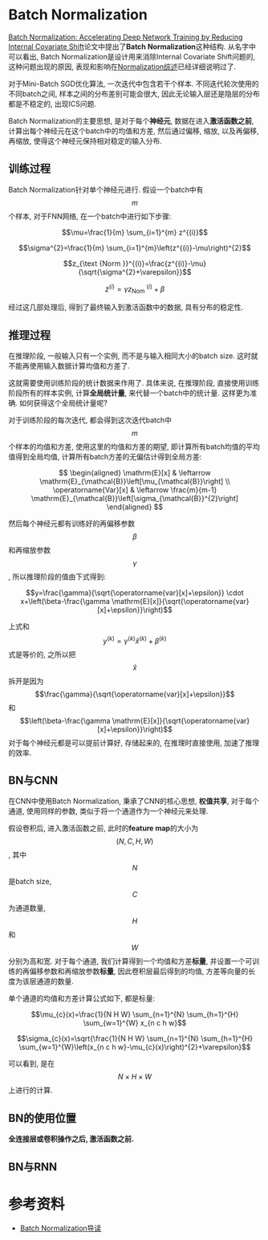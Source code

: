# Batch Normalization

[Batch Normalization: Accelerating Deep Network Training by Reducing Internal Covariate Shift](https://arxiv.org/abs/1502.03167)论文中提出了**Batch Normalization**这种结构. 从名字中可以看出, Batch Normalization是设计用来消除Internal Covariate Shift问题的, 这种问题出现的原因, 表现和影响在[Normalization综述](Normalization综述.md)已经详细说明过了.

对于Mini-Batch SGD优化算法, 一次迭代中包含若干个样本. 不同迭代轮次使用的不同batch之间, 样本之间的分布差别可能会很大, 因此无论输入层还是隐层的分布都是不稳定的, 出现ICS问题.

Batch Normalization的主要思想, 是对于每个**神经元**, 数据在进入**激活函数之前**, 计算出每个神经元在这个batch中的均值和方差, 然后通过偏移, 缩放, 以及再偏移, 再缩放, 使得这个神经元保持相对稳定的输入分布.

## 训练过程

Batch Normalization针对单个神经元进行. 假设一个batch中有$$m$$个样本, 对于FNN网络, 在一个batch中进行如下步骤:

$$\mu=\frac{1}{m} \sum_{i=1}^{m} z^{(i)}$$

$$\sigma^{2}=\frac{1}{m} \sum_{i=1}^{m}\left(z^{(i)}-\mu\right)^{2}$$

$$z_{\text {Norm }}^{(i)}=\frac{z^{(i)}-\mu}{\sqrt{\sigma^{2}+\varepsilon}}$$

$$\tilde{z}^{(i)}=\gamma z_{\text {Nom }}^{(i)}+\beta$$

经过这几部处理后, 得到了最终输入到激活函数中的数据, 具有分布的稳定性.

## 推理过程

在推理阶段, 一般输入只有一个实例, 而不是与输入相同大小的batch size. 这时就不能再使用输入数据计算均值和方差了.

这就需要使用训练阶段的统计数据来作用了. 具体来说, 在推理阶段, 直接使用训练阶段所有的样本实例, 计算**全局统计量**, 来代替一个batch中的统计量. 这样更为准确. 如何获得这个全局统计量呢?

对于训练阶段的每次迭代, 都会得到这次迭代batch中$$m$$个样本的均值和方差, 使用这里的均值和方差的期望, 即计算所有batch均值的平均值得到全局均值, 计算所有batch方差的无偏估计得到全局方差:

$$
\begin{aligned}
\mathrm{E}[x] & \leftarrow \mathrm{E}_{\mathcal{B}}\left[\mu_{\mathcal{B}}\right] \\
\operatorname{Var}[x] & \leftarrow \frac{m}{m-1} \mathrm{E}_{\mathcal{B}}\left[\sigma_{\mathcal{B}}^{2}\right]
\end{aligned}
$$

然后每个神经元都有训练好的再偏移参数$$\beta$$和再缩放参数$$\gamma$$, 所以推理阶段的值由下式得到:

$$y=\frac{\gamma}{\sqrt{\operatorname{var}[x]+\epsilon}} \cdot x+\left(\beta-\frac{\gamma \mathrm{E}[x]}{\sqrt{\operatorname{var}[x]+\epsilon}}\right)$$

上式和$$y^{(k)}=\gamma^{(k)} \widehat{x}^{(k)}+\beta^{(k)}$$式是等价的, 之所以把$$\widehat{x}$$拆开是因为$$\frac{\gamma}{\sqrt{\operatorname{var}[x]+\epsilon}}$$和$$\left(\beta-\frac{\gamma \mathrm{E}[x]}{\sqrt{\operatorname{var}[x]+\epsilon}}\right)$$对于每个神经元都是可以提前计算好, 存储起来的, 在推理时直接使用, 加速了推理的效率.

## BN与CNN

在CNN中使用Batch Normalization, 秉承了CNN的核心思想, **权值共享**, 对于每个通道, 使用同样的参数, 类似于将一个通道作为一个神经元来处理.

假设卷积后, 进入激活函数之前, 此时的**feature map**的大小为$$(N, C, H, W)$$, 其中$$N$$是batch size, $$C$$为通道数量, $$H$$和$$W$$分别为高和宽. 对于每个通道, 我们计算得到一个均值和方差**标量**, 并设置一个可训练的再偏移参数和再缩放参数**标量**, 因此卷积层最后得到的均值, 方差等向量的长度为该层通道的数量.

单个通道的均值和方差计算公式如下, 都是标量:

$$\mu_{c}(x)=\frac{1}{N H W} \sum_{n=1}^{N} \sum_{h=1}^{H} \sum_{w=1}^{W} x_{n c h w}$$

$$\sigma_{c}(x)=\sqrt{\frac{1}{N H W} \sum_{n=1}^{N} \sum_{h=1}^{H} \sum_{w=1}^{W}\left(x_{n c h w}-\mu_{c}(x)\right)^{2}+\varepsilon}$$

可以看到, 是在$$N \times H \times W$$上进行的计算.

## BN的使用位置

**全连接层或卷积操作之后, 激活函数之前.**

## BN与RNN



# 参考资料

- [Batch Normalization导读](https://zhuanlan.zhihu.com/p/38176412)
